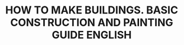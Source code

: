 ---
title: "HOW TO MAKE BUILDINGS. BASIC CONSTRUCTION AND PAINTING GUIDE  ENGLISH"
price: "TBA"
desc: "Opis nije dostupan"
img_path: "/assets/img/A.MIG-6135 .jpg"
brand: AMMO
available: true
cat: "books"
subcat: "SOLUTION BOOKS - MULTILINGUAL"
subsubcat: "SS"
---